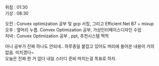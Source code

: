 취침 : 01:30  
기상 : 08:30  

오전 : Convex optimization 공부 및 gcp 서칭, 그리고 Efficient Net B7 + mixup  
오후 : 옆머리 누름. Convex Optimization 공부, 가상인터페이스디자인 수업  
저녁 : Convex Optimization 공부 , ppt, 추천시스템 찍먹  
  
아니 공부가 진짜 하나도 안되네.. 하루종일 붙잡고 있어도 머리에 들어온 내용이 거의 없음. 미치겠다~  
오늘은 진짜 한 거 없다 내일 스터디 준비 마치는걸 목표로 하자.
